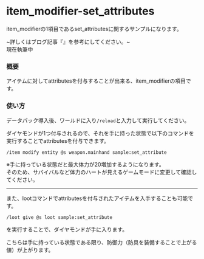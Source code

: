 # item_modifier-set_attributes
item_modifierの1項目であるset_attributesに関するサンプルになります。

~詳しくはブログ記事『[]()』を参考にしてください。~<br>
現在執筆中

<h3>概要</h3>
アイテムに対してattributesを付与することが出来る、item_modifierの項目です。

<h3>使い方</h3>

データパック導入後、ワールドに入り```/reload```と入力して実行してください。

ダイヤモンドが1つ付与されるので、それを手に持った状態で以下のコマンドを実行することでattributesを付与できます。

```copy
/item modify entity @s weapon.mainhand sample:set_attribute
```

※手に持っている状態だと最大体力が20増加するようになります。<br>
そのため、サバイバルなど体力のハートが見えるゲームモードに変更して確認してください。

---

また、lootコマンドでattributesを付与されたアイテムを入手することも可能です。

```copy
/loot give @s loot sample:set_attribute
```

を実行することで、ダイヤモンドが手に入ります。

こちらは手に持っている状態である限り、防御力（防具を装備することで上がる値）が上がります。
